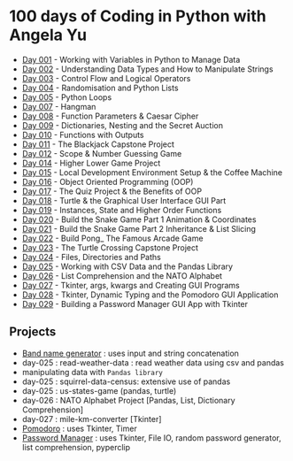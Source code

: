 # 100 days of Coding in Python with Angela Yu
- [Day 001](day-001) - Working with Variables in Python to Manage Data
- [Day 002](day-002) - Understanding Data Types and How to Manipulate Strings
- [Day 003](day-003) - Control Flow and Logical Operators
- [Day 004](day-004) - Randomisation and Python Lists
- [Day 005](day-005) - Python Loops
- [Day 007](day-007) - Hangman
- [Day 008](day-008) - Function Parameters & Caesar Cipher
- [Day 009](day-009) - Dictionaries, Nesting and the Secret Auction
- [Day 010](day-010) - Functions with Outputs
- [Day 011](day-011) - The Blackjack Capstone Project
- [Day 012](day-012)  - Scope & Number Guessing Game
- [Day 014](day-014) - Higher Lower Game Project
- [Day 015](day-015) - Local Development Environment Setup & the Coffee Machine
- [Day 016](day-016)  - Object Oriented Programming (OOP)
- [Day 017](day-017) - The Quiz Project & the Benefits of OOP
- [Day 018](day-018) - Turtle & the Graphical User Interface GUI Part
- [Day 019](day-019) - Instances, State and Higher Order Functions
- [Day 020](day-020-021) - Build the Snake Game Part 1 Animation & Coordinates
- [Day 021](day-020-021) - Build the Snake Game Part 2 Inheritance & List Slicing
- [Day 022](day-022) - Build Pong_ The Famous Arcade Game
- [Day 023](day-023) - The Turtle Crossing Capstone Project
- [Day 024](day-024) - Files, Directories and Paths
- [Day 025](day-025) - Working with CSV Data and the Pandas Library
- [Day 026](day-026) - List Comprehension and the NATO Alphabet
- [Day 027](day-027) - Tkinter, args, kwargs and Creating GUI Programs
- [Day 028](day-028) - Tkinter, Dynamic Typing and the Pomodoro GUI Application
- [Day 029](day-029) - Building a Password Manager GUI App with Tkinter



## Projects
- [Band name generator](day-001/band-name-generator.py) : uses input and string concatenation 
- day-025 : read-weather-data : read weather data using csv and pandas
- manipulating data with `Pandas library`
- day-025 : squirrel-data-census: extensive use of pandas
- day-025 : us-states-game (pandas, turtle)
- day-026 : NATO Alphabet Project [Pandas, List, Dictionary Comprehension]
- day-027 : mile-km-converter [Tkinter]
- [Pomodoro](day-028/pomodoro) : uses Tkinter, Timer
- [Password Manager](day-029/password-manager) : uses Tkinter, File IO, random password generator, list comprehension, pyperclip
